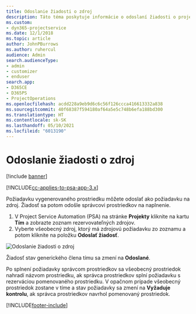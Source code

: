 ```yaml
---
title: Odoslanie žiadosti o zdroj
description: Táto téma poskytuje informácie o odoslaní žiadosti o projektový prostriedok.
ms.custom:
- dyn365-projectservice
ms.date: 12/1/2018
ms.topic: article
author: JohnPBurrows
ms.author: ruhercul
audience: Admin
search.audienceType:
- admin
- customizer
- enduser
search.app:
- D365CE
- D365PS
- ProjectOperations
ms.openlocfilehash: acdd228a9eb9d6c6c56f126ccca416613332a838
ms.sourcegitcommit: 40f68387f594180af64a5e5c748b6efa188bd300
ms.translationtype: HT
ms.contentlocale: sk-SK
ms.lasthandoff: 05/10/2021
ms.locfileid: "6013190"
---
```

# <a name="submitting-a-resource-request"></a>Odoslanie žiadosti o zdroj

[!include [banner](../includes/psa-now-project-operations.md)]

[!INCLUDE[cc-applies-to-psa-app-3.x](../includes/cc-applies-to-psa-app-3x.md)]

Požiadavku vygenerovaného prostriedku môžete odoslať ako požiadavku na zdroj. Žiadosť sa potom odošle správcovi prostriedkov na naplnenie.

1. V Project Service Automation (PSA) na stránke **Projekty** kliknite na kartu **Tím** a zobrazte zoznam rezervovateľných zdrojov. 
2. Vyberte všeobecný zdroj, ktorý má zdrojovú požiadavku zo zoznamu a potom kliknite na položku **Odoslať žiadosť**.

![Odoslanie žiadosti o zdroj](media/RM-how-to-18.png)

Žiadosť stav generického člena tímu sa zmení na **Odoslané**.

Po splnení požiadavky správcom prostriedkov sa všeobecný prostriedok nahradí názvom prostriedku, ak správca prostriedkov splní požiadavku s rezerváciou pomenovaného prostriedku. V opačnom prípade všeobecný prostriedok zostane v tíme a stav požiadavky sa zmení na **Vyžaduje kontrolu**, ak správca prostriedkov navrhol pomenovaný prostriedok.


[!INCLUDE[footer-include](../includes/footer-banner.md)]